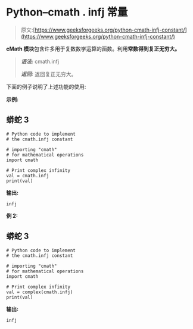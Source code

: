 # Python–cmath . infj 常量

> 原文:[https://www.geeksforgeeks.org/python-cmath-infj-constant/](https://www.geeksforgeeks.org/python-cmath-infj-constant/)

**cMath 模块**包含许多用于复数数学运算的函数。利用**常数得到复正无穷大。**

> ***语法:*** cmath.infj
> 
> ***返回:*** 返回复正无穷大。

下面的例子说明了上述功能的使用:

**示例:**

## 蟒蛇 3

```
# Python code to implement
# the cmath.infj constant

# importing "cmath"
# for mathematical operations  
import cmath 

# Print complex infinity
val = cmath.infj
print(val)
```

**输出:**

```
infj
```

**例 2:**

## 蟒蛇 3

```
# Python code to implement
# the cmath.infj constant

# importing "cmath"
# for mathematical operations  
import cmath 

# Print complex infinity
val = complex(cmath.infj)
print(val)
```

**输出:**

```
infj
```